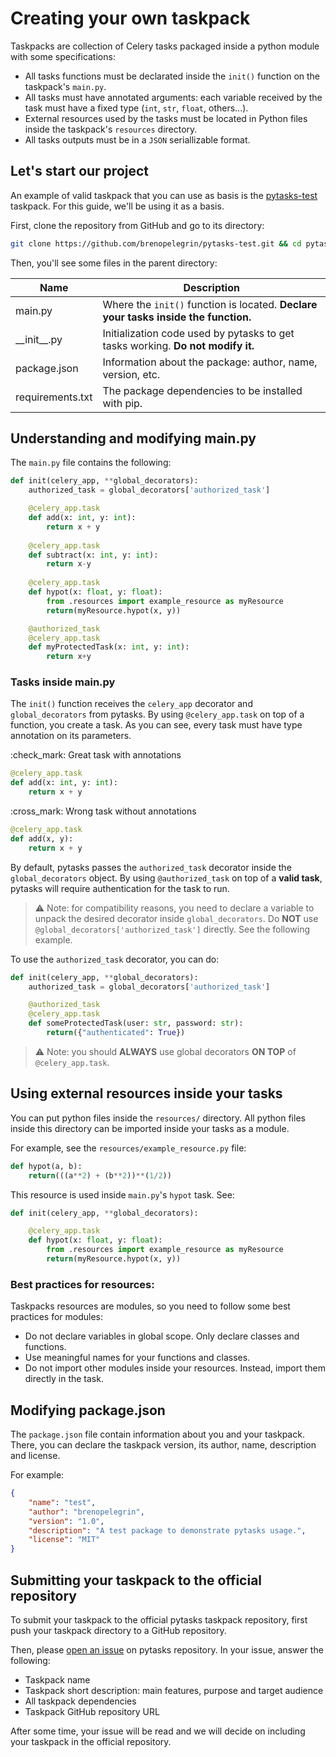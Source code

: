 # Creating your own taskpack

Taskpacks are collection of Celery tasks packaged inside a python module with some specifications:

- All tasks functions must be declarated inside the ``init()`` function on the taskpack's ``main.py``.
- All tasks must have annotated arguments: each variable received by the task must have a fixed type (``int``, ``str``, ``float``, others...).
- External resources used by the tasks must be located in Python files inside the taskpack's ``resources`` directory.
- All tasks outputs must be in a ``JSON`` seriallizable format.

## Let's start our project

An example of valid taskpack that you can use as basis is the [pytasks-test](https://github.com/brenopelegrin/pytasks-test) taskpack.
For this guide, we'll be using it as a basis.

First, clone the repository from GitHub and go to its directory:

```bash
git clone https://github.com/brenopelegrin/pytasks-test.git && cd pytasks-test
```

Then, you'll see some files in the parent directory:

| Name             | Description                                                                           |
| ---------------- | ------------------------------------------------------------------------------------- |
| main.py          | Where the ``init()`` function is located. **Declare your tasks inside the function.** |
| \_\_init\_\_.py  | Initialization code used by pytasks to get tasks working. **Do not modify it.**       |
| package.json     | Information about the package: author, name, version, etc.                            |
| requirements.txt | The package dependencies to be installed with pip.                                    |

## Understanding and modifying main.py

The ``main.py`` file contains the following:
```python title="main.py"
def init(celery_app, **global_decorators):
    authorized_task = global_decorators['authorized_task']

    @celery_app.task
    def add(x: int, y: int):
        return x + y
    
    @celery_app.task
    def subtract(x: int, y: int):
        return x-y
    
    @celery_app.task
    def hypot(x: float, y: float):
        from .resources import example_resource as myResource
        return(myResource.hypot(x, y))

    @authorized_task
    @celery_app.task
    def myProtectedTask(x: int, y: int):
        return x+y
```

### Tasks inside main.py

The ``init()`` function receives the ``celery_app`` decorator and ``global_decorators`` from pytasks. By using ``@celery_app.task`` on top of a function, you create a task.
As you can see, every task must have type annotation on its parameters.

:check_mark: Great task with annotations
```python
@celery_app.task
def add(x: int, y: int):
    return x + y
```

:cross_mark: Wrong task without annotations
```python
@celery_app.task
def add(x, y):
    return x + y
```

By default, pytasks passes the ``authorized_task`` decorator inside the ``global_decorators`` object. By using ``@authorized_task`` on top of a **valid task**, pytasks will require authentication for the task to run.

> :warning: Note: for compatibility reasons, you need to declare a variable to unpack the desired decorator inside ``global_decorators``. Do **NOT** use ``@global_decorators['authorized_task']`` directly. See the following example.

To use the ``authorized_task`` decorator, you can do:

```python
def init(celery_app, **global_decorators):
    authorized_task = global_decorators['authorized_task']

    @authorized_task
    @celery_app.task
    def someProtectedTask(user: str, password: str):
        return({"authenticated": True})
```

> :warning: Note: you should **ALWAYS** use global decorators **ON TOP** of ``@celery_app.task``.

## Using external resources inside your tasks

You can put python files inside the ``resources/`` directory. All python files inside this directory can be imported inside your tasks as a module.

For example, see the ``resources/example_resource.py`` file:

```python title="resources/example_resource.py"
def hypot(a, b):
    return(((a**2) + (b**2))**(1/2))
```

This resource is used inside ``main.py``'s ``hypot`` task. See:
```python title="main.py"
def init(celery_app, **global_decorators):

    @celery_app.task
    def hypot(x: float, y: float):
        from .resources import example_resource as myResource
        return(myResource.hypot(x, y))
```

### Best practices for resources:
Taskpacks resources are modules, so you need to follow some best practices for modules:

- Do not declare variables in global scope. Only declare classes and functions.
- Use meaningful names for your functions and classes.
- Do not import other modules inside your resources. Instead, import them directly in the task.

## Modifying package.json

The ``package.json`` file contain information about you and your taskpack. There, you can declare the taskpack version, its author, name, description and license.

For example:

```json title="package.json"
{
    "name": "test",
    "author": "brenopelegrin",
    "version": "1.0",
    "description": "A test package to demonstrate pytasks usage.",
    "license": "MIT"
}

```

## Submitting your taskpack to the official repository

To submit your taskpack to the official pytasks taskpack repository, first push your taskpack directory to a GitHub repository. 

Then, please [open an issue](https://github.com/brenopelegrin/pytasks/issues) on pytasks repository. In your issue, answer the following:

- Taskpack name
- Taskpack short description: main features, purpose and target audience
- All taskpack dependencies
- Taskpack GitHub repository URL 

After some time, your issue will be read and we will decide on including your taskpack in the official repository.